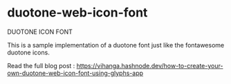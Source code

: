 # duotone-web-icon-font

DUOTONE ICON FONT

This is a sample implementation of a duotone font just like the fontawesome duotone icons.

Read the full blog post : https://vihanga.hashnode.dev/how-to-create-your-own-duotone-web-icon-font-using-glyphs-app
